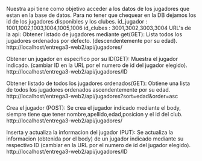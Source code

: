 Nuestra api tiene como objetivo acceder a los datos de los jugadores que estan en la base de datos.
Para no tener que chequear en la DB dejamos los id de los jugadores disponibles y los clubes.
id_jugador : 1001,1002,1003,1004,1005,1006
id_clubes : 3001,3002,3003,3004
URL's de la api:
Obtener listado de jugadores mediante get(GET): Lista todos los jugadores ordenados por defecto. (descendentemente por su edad).
http://localhost/entrega3-web2/api/jugadores/

Obtener un jugador en especifico por su ID(GET): Muestra el jugador indicado. (cambiar ID en la URL por el numero de id del jugador elegido).
http://localhost/entrega3-web2/api/jugadores/ID

Obtener listado de todos los jugadores ordenados(GET): Obtiene una lista de todos los jugadores ordenados ascendentemente por su edad.
http://localhost/entrega3-web2/api/jugadores?sort=edad&order=asc

 Crea el jugador (POST): Se crea el jugador indicado mediante el body, siempre tiene que tener nombre,apellido,edad,posicion y el id del club.
http://localhost/entrega3-web2/api/jugadores/

Inserta y actualiza la informacion del jugador (PUT): Se actualiza la informacion (obtenida por el body) de un jugador indicado mediante su respectivo ID (cambiar en la URL por el numero de id del jugador elegido). 
http://localhost/entrega3-web2/api/jugadores/ID



